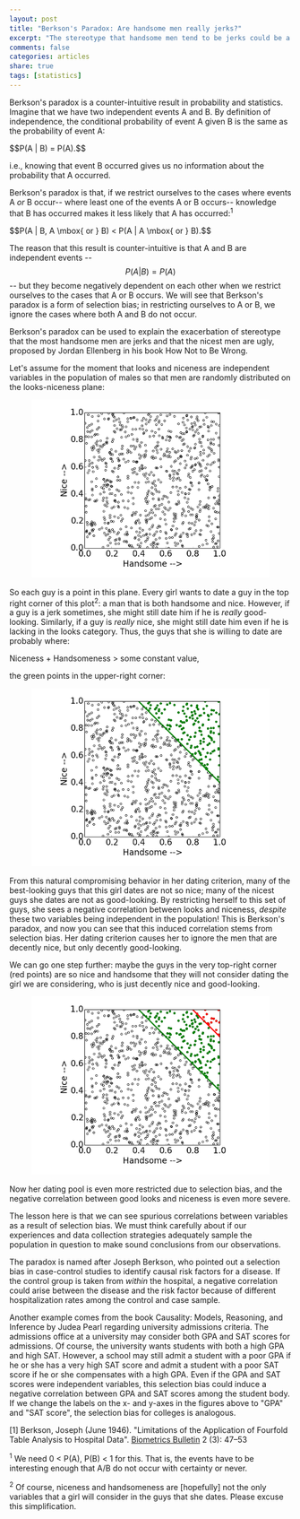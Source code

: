 ```yaml
---
layout: post
title: "Berkson's Paradox: Are handsome men really jerks?"
excerpt: "The stereotype that handsome men tend to be jerks could be a result of selection bias. The intuition is that we may tolerate rudeness if looks make up for it!"
comments: false
categories: articles
share: true
tags: [statistics]
---
```


Berkson's paradox is a counter-intuitive result in probability and statistics. Imagine that we have two independent events A and B. By definition of independence, the conditional probability of event A given B is the same as the probability of event A:

<div>$$P(A | B) = P(A).$$</div>

i.e., knowing that event B occurred gives us no information about the probability that A occurred.

Berkson's paradox is that, if we restrict ourselves to the cases where events A *or* B occur-- where least one of the events A or B occurs-- knowledge that B has occurred makes it less likely that A has occurred:<sup>1</sup>

<div>$$P(A | B, A \mbox{ or } B) < P(A | A \mbox{ or } B).$$</div>

The reason that this result is counter-intuitive is that A and B are independent events -- $$P(A | B) =P(A)$$ -- but they become negatively dependent on each other when we restrict ourselves to the cases that A or B occurs. We will see that Berkson's paradox is a form of selection bias; in restricting ourselves to A or B, we ignore the cases where both A and B do not occur.

Berkson's paradox can be used to explain the exacerbation of stereotype that the most handsome men are jerks and that the nicest men are ugly, proposed by Jordan Ellenberg in his book How Not to Be Wrong.

Let's assume for the moment that looks and niceness are independent variables in the population of males so that men are randomly distributed on the looks-niceness plane:

<figure>
	<img src="/images/berkson/2.png" alt="image">
</figure>


So each guy is a point in this plane. Every girl wants to date a guy in the top right corner of this plot<sup>2</sup>: a man that is both handsome and nice. However, if a guy is a jerk sometimes, she might still date him if he is *really* good-looking. Similarly, if a guy is *really* nice, she might still date him even if he is lacking in the looks category. Thus, the guys that she is willing to date are probably where:

Niceness + Handsomeness > some constant value,

the green points in the upper-right corner:

<figure>
	<img src="/images/berkson/1.png" alt="image">
</figure>

From this natural compromising behavior in her dating criterion, many of the best-looking guys that this girl dates are not so nice; many of the nicest guys she dates are not as good-looking. By restricting herself to this set of guys, she sees a negative correlation between looks and niceness, _despite_ these two variables being independent in the population! This is Berkson's paradox, and now you can see that this induced correlation stems from selection bias. Her dating criterion causes her to ignore the men that are decently nice, but only decently good-looking.

We can go one step further: maybe the guys in the very top-right corner (red points) are so nice and handsome that they will not consider dating the girl we are considering, who is just decently nice and good-looking.

<figure>
	<img src="/images/berkson/0.png" alt="image">
</figure>

Now her dating pool is even more restricted due to selection bias, and the negative correlation between good looks and niceness is even more severe.

The lesson here is that we can see spurious correlations between variables as a result of selection bias. We must think carefully about if our experiences and data collection strategies adequately sample the population in question to make sound conclusions from our observations.

The paradox is named after Joseph Berkson, who pointed out a selection bias in case-control studies to identify causal risk factors for a disease. If the control group is taken from _within_ the hospital, a negative correlation could arise between the disease and the risk factor because of different hospitalization rates among the control and case sample.

Another example comes from the book Causality: Models, Reasoning, and Inference by Judea Pearl regarding university admissions criteria. The admissions office at a university may consider both GPA and SAT scores for admissions. Of course, the university wants students with both a high GPA and high SAT. However, a school may still admit a student with a poor GPA if he or she has a very high SAT score and admit a student with a poor SAT score if he or she compensates with a high GPA. Even if the GPA and SAT scores were independent variables, this selection bias could induce a negative correlation between GPA and SAT scores among the student body. If we change the labels on the x- and y-axes in the figures above to "GPA" and "SAT score", the selection bias for colleges is analogous.

[1] Berkson, Joseph (June 1946). "Limitations of the Application of Fourfold Table Analysis to Hospital Data". [Biometrics Bulletin](http://en.wikipedia.org/wiki/Biometrics_(journal)) 2 (3): 47–53

<sup>1</sup> We need 0 < P(A), P(B) < 1 for this. That is, the events have to be interesting enough that A/B do not occur with certainty or never.

<sup>2</sup> Of course, niceness and handsomeness are [hopefully] not the only variables that a girl will consider in the guys that she dates. Please excuse this simplification.
